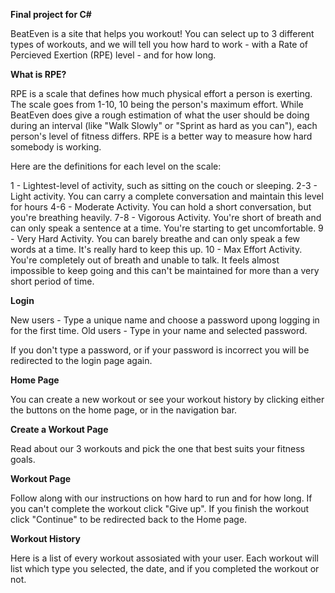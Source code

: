 __Final project for C#__

BeatEven is a site that helps you workout! You can select up to 3 different types of workouts, and we will tell you how hard to work - with a Rate of Percieved Exertion (RPE) level - and for how long. 

__What is RPE?__

RPE is a scale that defines how much physical effort a person is exerting. The scale goes from 1-10, 10 being the person's maximum effort. While BeatEven does give a rough estimation of what the user should be doing during an interval (like "Walk Slowly" or "Sprint as hard as you can"), each person's level of fitness differs. RPE is a better way to measure how hard somebody is working. 

Here are the definitions for each level on the scale:

1   - Lightest-level of activity, such as sitting on the couch or sleeping.
2-3 - Light activity. You can carry a complete conversation and maintain this level for hours
4-6 - Moderate Activity. You can hold a short conversation, but you're breathing heavily.
7-8 - Vigorous Activity. You're short of breath and can only speak a sentence at a time. You're starting 
        to get uncomfortable.
9   - Very Hard Activity. You can barely breathe and can only speak a few words at a time. It's really 
        hard to keep this up.
10  - Max Effort Activity. You're completely out of breath and unable to talk. It feels almost 
        impossible to keep going and this can't be maintained for more than a very short period of time.

__Login__

New users - Type a unique name and choose a password upong logging in for the first time. 
Old users - Type in your name and selected password.

If you don't type a password, or if your password is incorrect you will be redirected to the login page again.

__Home Page__

You can create a new workout or see your workout history by clicking either the buttons on the home page, or in the navigation bar. 

__Create a Workout Page__

Read about our 3 workouts and pick the one that best suits your fitness goals.

__Workout Page__

Follow along with our instructions on how hard to run and for how long. If you can't complete the workout click "Give up". If you finish the workout click "Continue" to be redirected back to the Home page. 

__Workout History__

Here is a list of every workout assosiated with your user. Each workout will list which type you selected, the date, and if you completed the workout or not. 
